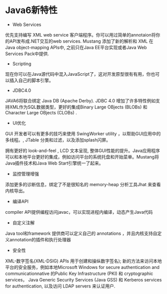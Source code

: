 # Java6新特性

* Web Services

优先支持编写 XML web service 客户端程序。你可以用过简单的annotaion将你的API发布成.NET交互的web services. Mustang 添加了新的解析和 XML 在 Java object-mapping APIs中, 之前只在Java EE平台实现或者Java Web Services Pack中提供.

* Scripting

现在你可以在Java源代码中混入JavaScript了，这对开发原型很有有用，你也可以插入自己的脚本引擎。

* JDBC4.0

JAVA6将联合绑定 Java DB \(Apache Derby\). JDBC 4.0 增加了许多特性例如支持XML作为SQL数据类型，更好的集成Binary Large OBjects \(BLOBs\) 和 Character Large OBjects \(CLOBs\) .

* UI优化

GUI 开发者可以有更多的技巧来使用 SwingWorker utility ，以帮助GUI应用中的多线程。, JTable 分类和过滤，以及添加splash闪屏。

拥有更好的 look-and-feel , LCD 文本呈现, 整体GUI性能的提升。Java应用程序可以和本地平台更好的集成，例如访问平台的系统托盘和开始菜单。Mustang将Java插件技术和Java Web Start引擎统一了起来。

* 监控管理增强

添加更多的诊断信息，绑定了不是很知名的 memory-heap 分析工具Jhat 来查看内核导出。

* 编译API

compiler API提供编程访问javac，可以实现进程内编译，动态产生Java代码

* 自定义注解

Java tool和framework 提供商可以定义自己的 annotations ，并且内核支持自定义annotation的插件和执行处理器

* 安全性

XML-数字签名\(XML-DSIG\) APIs 用于创建和操纵数字签名\); 新的方法来访问本地平台的安全服务，例如本地Microsoft Windows for secure authentication and communicationnative 的Public Key Infrastructure \(PKI\) 和 cryptographic services， Java Generic Security Services \(Java GSS\) 和 Kerberos services for authentication, 以及访问 LDAP servers 来认证用户.


